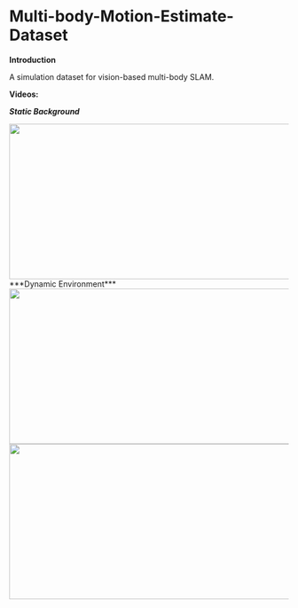 # Multi-body-Motion-Estimate-Dataset
**Introduction**

A simulation dataset for vision-based multi-body SLAM.

**Videos:**

***Static Background***
<center class = "half">
<img src = "Picture/static.gif" width = "630" height = "280" /> 
</center>
***Dynamic Environment***
<center class = "half">
<img src = "Picture/one_obj.gif" width = "630" height = "280" /> 
</center>
<center class = "half">
<img src = "Picture/two_objs.gif" width = "630" height = "280" /> 
</center>
